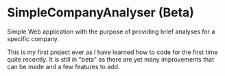 # SimpleCompanyAnalyser (Beta)
Simple Web application with the purpose of providing brief analyses for a specific company.

This is my first project ever as I have learned how to code for the first time quite recently. It is still in "beta" as there are yet many improvements that can be made and a few features to add.
